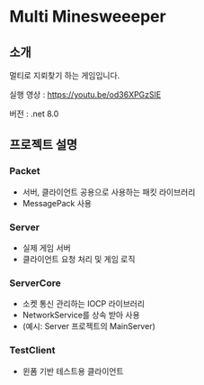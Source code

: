 # Multi Minesweeeper

## 소개

멀티로 지뢰찾기 하는 게임입니다.

실행 영상 : <https://youtu.be/od36XPGzSlE>

버전 : .net 8.0

## 프로젝트 설명

### Packet
- 서버, 클라이언트 공용으로 사용하는 패킷 라이브러리
- MessagePack 사용

### Server
- 실제 게임 서버
- 클라이언트 요청 처리 및 게임 로직

### ServerCore
- 소켓 통신 관리하는 IOCP 라이브러리
- NetworkService를 상속 받아 사용 
- (예시: Server 프로젝트의 MainServer)

### TestClient
- 윈폼 기반 테스트용 클라이언트

